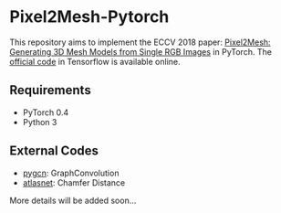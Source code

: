 # Pixel2Mesh-Pytorch

This repository aims to implement the ECCV 2018 paper: [Pixel2Mesh: Generating 3D Mesh Models from Single RGB Images](http://bigvid.fudan.edu.cn/pixel2mesh/) in PyTorch. The [official code](https://github.com/nywang16/Pixel2Mesh) in Tensorflow is available online.

## Requirements

* PyTorch 0.4
* Python 3

## External Codes

* [pygcn](https://github.com/tkipf/pygcn/tree/master/pygcn): GraphConvolution
* [atlasnet](https://github.com/ThibaultGROUEIX/AtlasNet/tree/master/extension): Chamfer Distance

More details will be added soon...

